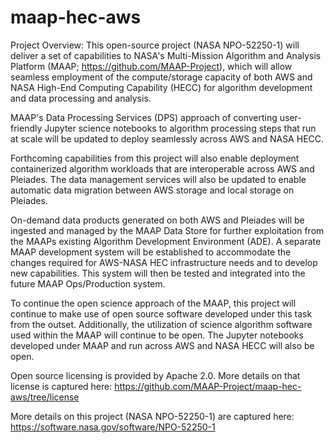 # maap-hec-aws

Project Overview:
This open-source project (NASA NPO-52250-1) will deliver a set of capabilities to NASA's Multi-Mission Algorithm and Analysis Platform (MAAP; https://github.com/MAAP-Project), which will allow seamless employment of the compute/storage capacity of both AWS and NASA High-End Computing Capability (HECC) for algorithm development and data processing and analysis. 

MAAP's Data Processing Services (DPS) approach of converting user-friendly Jupyter science notebooks to algorithm processing steps that run at scale will be updated to deploy seamlessly across AWS and NASA HECC. 

Forthcoming capabilities from this project will also enable deployment containerized algorithm workloads that are interoperable across AWS and Pleiades. The data management services will also be updated to enable automatic data migration between AWS storage and local storage on Pleiades. 

On-demand data products generated on both AWS and Pleiades will be ingested and managed by the MAAP Data Store for further exploitation from the MAAPs existing Algorithm Development Environment (ADE). A separate MAAP development system will be established to accommodate the changes required for AWS-NASA HEC infrastructure needs and to develop new capabilities. This system will then be tested and integrated into the future MAAP Ops/Production system. 

To continue the open science approach of the MAAP, this project will continue to make use of open source software developed under this task from the outset. Additionally, the utilization of science algorithm software used within the MAAP will continue to be open. The Jupyter notebooks developed under MAAP and run across AWS and NASA HECC will also be open. 

Open source licensing is provided by Apache 2.0. More details on that license is captured here: https://github.com/MAAP-Project/maap-hec-aws/tree/license

More details on this project (NASA NPO-52250-1) are captured here: https://software.nasa.gov/software/NPO-52250-1
